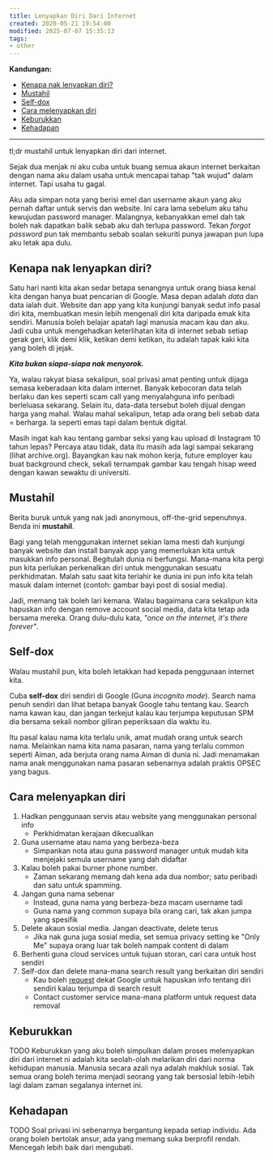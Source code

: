```yaml
---
title: Lenyapkan Diri Dari Internet
created: 2020-05-21 19:54:00
modified: 2025-07-07 15:35:13
tags:
- other
---
```


**Kandungan:**

- [Kenapa nak lenyapkan diri?](#kenapa-nak-lenyapkan-diri)
- [Mustahil](#mustahil)
- [Self-dox](#self-dox)
- [Cara melenyapkan diri](#cara-melenyapkan-diri)
- [Keburukkan](#keburukkan)
- [Kehadapan](#kehadapan)

---

tl;dr mustahil untuk lenyapkan diri dari internet.

Sejak dua menjak ni aku cuba untuk buang semua akaun internet berkaitan dengan nama aku dalam usaha untuk mencapai tahap "tak wujud" dalam internet. Tapi usaha tu gagal.

Aku ada simpan nota yang berisi emel dan username akaun yang aku pernah daftar untuk servis dan website. Ini cara lama sebelum aku tahu kewujudan password manager. Malangnya, kebanyakkan emel dah tak boleh nak dapatkan balik sebab aku dah terlupa password. Tekan *forgot password* pun tak membantu sebab soalan sekuriti punya jawapan pun lupa aku letak apa dulu.

## Kenapa nak lenyapkan diri?

Satu hari nanti kita akan sedar betapa senangnya untuk orang biasa kenal kita dengan hanya buat pencarian di Google. Masa depan adalah *data* dan data ialah duit. Website dan app yang kita kunjungi banyak sedut info pasal diri kita, membuatkan mesin lebih mengenali diri kita daripada emak kita sendiri. Manusia boleh belajar apatah lagi manusia macam kau dan aku. Jadi cuba untuk mengehadkan keterlihatan kita di internet sebab setiap gerak geri, klik demi klik, ketikan demi ketikan, itu adalah tapak kaki kita yang boleh di jejak.

***Kita bukan siapa-siapa nak menyorok.***

Ya, walau rakyat biasa sekalipun, soal privasi amat penting untuk dijaga semasa keberadaan kita dalam internet. Banyak kebocoran data telah berlaku dan kes seperti scam call yang menyalahguna info peribadi berleluasa sekarang. Selain itu, data-data tersebut boleh dijual dengan harga yang mahal. Walau mahal sekalipun, tetap ada orang beli sebab data = berharga. Ia seperti emas tapi dalam bentuk digital.

Masih ingat kah kau tentang gambar seksi yang kau upload di Instagram 10 tahun lepas? Percaya atau tidak, data itu masih ada lagi sampai sekarang (lihat archive.org). Bayangkan kau nak mohon kerja, future employer kau buat background check, sekali ternampak gambar kau tengah hisap weed dengan kawan sewaktu di universiti. 

## Mustahil

Berita buruk untuk yang nak jadi anonymous, off-the-grid sepenuhnya. Benda ini **mustahil**.

Bagi yang telah menggunakan internet sekian lama mesti dah kunjungi banyak website dan install banyak app yang memerlukan kita untuk masukkan info personal. Begitulah dunia ni berfungsi. Mana-mana kita pergi pun kita perlukan perkenalkan diri untuk menggunakan sesuatu perkhidmatan. Malah satu saat kita terlahir ke dunia ini pun info kita telah masuk dalam internet (contoh: gambar bayi post di sosial media).

Jadi, memang tak boleh lari kemana. Walau bagaimana cara sekalipun kita hapuskan info dengan remove account social media, data kita tetap ada bersama mereka. Orang dulu-dulu kata, *"once on the internet, it's there forever"*.

## Self-dox

Walau mustahil pun, kita boleh letakkan had kepada penggunaan internet kita.

Cuba **self-dox** diri sendiri di Google (Guna *incognito mode*). Search nama penuh sendiri dan lihat betapa banyak Google tahu tentang kau. Search nama kawan kau, dan jangan terkejut kalau kau terjumpa keputusan SPM dia bersama sekali nombor giliran peperiksaan dia waktu itu.

Itu pasal kalau nama kita terlalu unik, amat mudah orang untuk search nama. Melainkan nama kita nama pasaran, nama yang terlalu common seperti Aiman, ada berjuta orang nama Aiman di dunia ni. Jadi menamakan nama anak menggunakan nama pasaran sebenarnya adalah praktis OPSEC yang bagus.

## Cara melenyapkan diri

1. Hadkan penggunaan servis atau website yang menggunakan personal info
    - Perkhidmatan kerajaan dikecualikan
2. Guna username atau nama yang berbeza-beza
    - Simpankan nota atau guna password manager untuk mudah kita menjejaki semula username yang dah didaftar
3. Kalau boleh pakai burner phone number.
    - Zaman sekarang memang dah kena ada dua nombor; satu peribadi dan satu untuk spamming.
4. Jangan guna nama sebenar
    - Instead, guna nama yang berbeza-beza macam username tadi
    - Guna nama yang common supaya bila orang cari, tak akan jumpa yang spesifik
5. Delete akaun sosial media. Jangan deactivate, delete terus
    - Jika nak guna juga sosial media, set semua privacy setting ke "Only Me" supaya orang luar tak boleh nampak content di dalam
6. Berhenti guna cloud services untuk tujuan storan, cari cara untuk host sendiri
7. Self-dox dan delete mana-mana search result yang berkaitan diri sendiri
    - Kau boleh [request](https://support.google.com/websearch/answer/12719076?hl=en) dekat Google untuk hapuskan info tentang diri sendiri kalau terjumpa di search result
    - Contact customer service mana-mana platform untuk request data removal

## Keburukkan


TODO 
Keburukkan yang aku boleh simpulkan dalam proses melenyapkan diri dari internet ni adalah kita seolah-olah melarikan diri dari norma kehidupan manusia. Manusia secara azali nya adalah makhluk sosial. Tak semua orang boleh terima menjadi seorang yang tak bersosial lebih-lebih lagi dalam zaman segalanya internet ini.

## Kehadapan

TODO Soal privasi ini sebenarnya bergantung kepada setiap individu. Ada orang boleh bertolak ansur, ada yang memang suka berprofil rendah.  Mencegah lebih baik dari mengubati. 